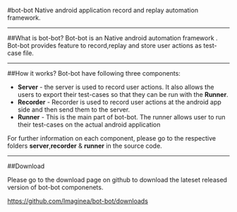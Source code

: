 #bot-bot
Native android application record and replay automation framework.

-------
##What is bot-bot?
Bot-bot is an Native android automation framework . Bot-bot provides feature to record,replay and store user actions as test-case file.

------------
##How it works?
Bot-bot have following three components:

- __Server__ - the server is used to record user actions. It also allows the users to export their test-cases so that they can be run with the __Runner__.
- __Recorder__ - Recorder is used to record user actions at the android app side and then send them to the server.
- __Runner__ - This is the main part of bot-bot. The runner allows user to run their test-cases on the actual android application

For further information on each component, please go to the respective folders **server**,**recorder** & **runner** in the source code.

------------
##Download

Please go to the download page on github to download the lateset released version of bot-bot componenets.

https://github.com/Imaginea/bot-bot/downloads